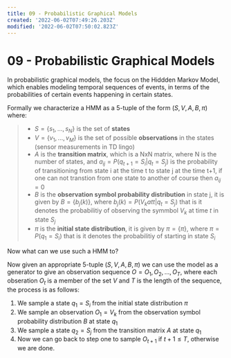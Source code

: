 ```yaml
---
title: 09 - Probabilistic Graphical Models
created: '2022-06-02T07:49:26.203Z'
modified: '2022-06-02T07:50:02.823Z'
---
```


# 09 - Probabilistic Graphical Models

In probabilistic graphical models, the focus on the Hiddden Markov Model, which enables modeling temporal sequences of events, in terms of the probabilities of certain events happening in certain states.

Formally we characterize a HMM as a 5-tuple of the form $(S, V, A, B, \pi)$ where:

> - $S = \{s_1, ..., s_N\}$ is the set of **states**
> - $V = \{v_1, ..., v_M\}$ is the set of possible **observations** in the states (sensor measurements in TD lingo)
> - $A$ is the **transition matrix**, which is a NxN matrix, where N is the number of states, and  $a_{ij} = P(q_{t+1} = S_i | q_t = S_j)$ is the probability of transitioning from state i at the time t to state j at the time t+1, if one can not transtion from one state to another of course then $a_{ij} = 0$
> - $B$ is the **observation symbol probability distribution** in state j, it is given by $B = \{b_j(k)\}$, where $b_j(k) = P(V_k at t | q_t = S_j)$ that is it denotes the probabilitiy of observing the symmbol $V_k$ at time $t$ in state $S_j$
> - $\pi$ is the **initial state distribution**, it is given by $\pi = \{\pi\}$, where $\pi = P(q_1 = S_i)$ that is it denotes the probabilitiy of starting in state $S_i$

Now what can we use such a HMM to? 

Now given an appropriate 5-tuple $(S, V, A, B, \pi)$  we can use the model as a generator to give an observation sequence $O = O_1, O_2, \ldots, O_T$, where each obseration $O_t$ is a member of the set $V$ and $T$ is the length of the sequence, the process is as follows:

1. We sample a state $q_1 = S_i$ from the initial state distribution $\pi$
2. We sample an observation $O_1 = V_k$ from the observation symbol probability distribution $B$ at state $q_1$
3. We sample a state $q_2 = S_j$ from the transition matrix $A$ at state $q_1$
4. Now we can go back to step one to sample $O_{t+1}$ if $t + 1 \leq T$, otherwise we are done.
